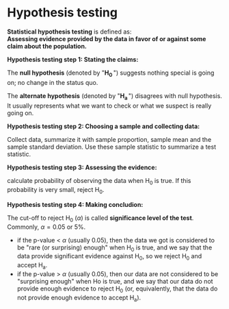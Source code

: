 # Hypothesis testing

**Statistical hypothesis testing** is defined as:<br>
**Assessing evidence provided by the data in favor of or against some claim about the population.**

**Hypothesis testing step 1: Stating the claims:**

The **null hypothesis** (denoted by "<b>H<sub>0<sub> </b>") suggests nothing special is going on; no change in the status quo.

The **alternate hypothesis** (denoted by "<b>H<sub>a<sub> </b>") disagrees with null hypothesis. It usually represents what we want to check or what we suspect is really going on.

**Hypothesis testing step 2: Choosing a sample and collecting data:**

Collect data, summarize it with sample proportion, sample mean and the sample standard deviation. Use these sample statistic to summarize a test statistic.

**Hypothesis testing step 3: Assessing the evidence:**

calculate probability of observing the data when H<sub>0</sub> is true. If this probability is very small, reject H<sub>0</sub>.

**Hypothesis testing step 4: Making concludion:**

The cut-off to reject H<sub>0</sub> ($\alpha$) is called **significance level of the test**. Commonly, $\alpha = 0.05$ or 5%.


 -  if the p-value < $\alpha$ (usually 0.05), then the data we got is considered to be "rare (or surprising) enough" when H<sub>0</sub> is true, and we say that the data provide significant evidence against H<sub>0</sub>, so we reject H<sub>0</sub> and accept H<sub>a</sub>.
 -  if the p-value > $\alpha$ (usually 0.05), then our data are not considered to be "surprising enough" when Ho is true, and we say that our data do not provide enough evidence to reject H<sub>0</sub> (or, equivalently, that the data do not provide enough evidence to accept H<sub>a</sub>).
